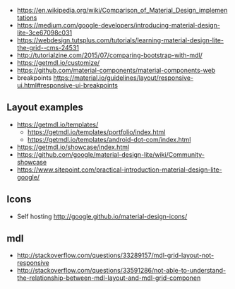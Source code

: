 - https://en.wikipedia.org/wiki/Comparison_of_Material_Design_implementations
- https://medium.com/google-developers/introducing-material-design-lite-3ce67098c031
- https://webdesign.tutsplus.com/tutorials/learning-material-design-lite-the-grid--cms-24531
- http://tutorialzine.com/2015/07/comparing-bootstrap-with-mdl/
- https://getmdl.io/customize/
- https://github.com/material-components/material-components-web
- breakpoints https://material.io/guidelines/layout/responsive-ui.html#responsive-ui-breakpoints

## Layout examples

- https://getmdl.io/templates/
    - https://getmdl.io/templates/portfolio/index.html
    - https://getmdl.io/templates/android-dot-com/index.html
- https://getmdl.io/showcase/index.html
- https://github.com/google/material-design-lite/wiki/Community-showcase
- https://www.sitepoint.com/practical-introduction-material-design-lite-google/

## Icons

- Self hosting http://google.github.io/material-design-icons/

## mdl

- http://stackoverflow.com/questions/33289157/mdl-grid-layout-not-responsive
- http://stackoverflow.com/questions/33591286/not-able-to-understand-the-relationship-between-mdl-layout-and-mdl-grid-componen
